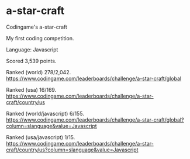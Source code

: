 # a-star-craft
Codingame's a-star-craft


My first coding competition. 

Language: Javascript

Scored 3,539 points.

Ranked (world) 278/2,042. https://www.codingame.com/leaderboards/challenge/a-star-craft/global

Ranked (usa) 16/169. https://www.codingame.com/leaderboards/challenge/a-star-craft/country/us

Ranked (world/javascript) 6/155. https://www.codingame.com/leaderboards/challenge/a-star-craft/global?column=slanguage&value=Javascript

Ranked (usa/javascript) 1/15. https://www.codingame.com/leaderboards/challenge/a-star-craft/country/us?column=slanguage&value=Javascript
